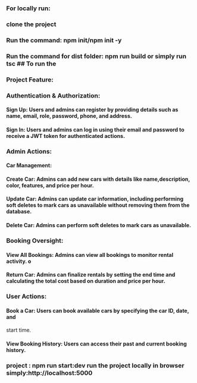 ### For locally run:

### clone the project

### Run the command: npm init/npm init -y

### Run the command for dist folder: npm run build or simply run tsc ## To run the

### Project Feature:

### Authentication & Authorization:

#### Sign Up: Users and admins can register by providing details such as name, email, role, password, phone, and address.

#### Sign In: Users and admins can log in using their email and password to receive a JWT token for authenticated actions.

### Admin Actions:

#### Car Management:

#### Create Car: Admins can add new cars with details like name,description, color, features, and price per hour.

#### Update Car: Admins can update car information, including performing soft deletes to mark cars as unavailable without removing them from the database.

#### Delete Car: Admins can perform soft deletes to mark cars as unavailable.

### Booking Oversight:

#### View All Bookings: Admins can view all bookings to monitor rental activity. o

#### Return Car: Admins can finalize rentals by setting the end time and calculating the total cost based on duration and price per hour.

### User Actions:

#### Book a Car: Users can book available cars by specifying the car ID, date, and

start time.

#### View Booking History: Users can access their past and current booking history.

### project : npm run start:dev run the project locally in browser simply:http://localhost:5000
